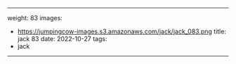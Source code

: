 
---
weight: 83
images:
- https://jumpingcow-images.s3.amazonaws.com/jack/jack_083.png
title: jack 83
date: 2022-10-27
tags:
- jack
---
